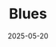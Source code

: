---  
layout: startup_page  
title: "Blues"  
id: "blues.com"  
permalink: "/bluesblues.com05202025/"  
website: "https://www.blues.com/"  
funding_round: ""  
funding_amount: "$25M"  
investors: "Sequoia Capital"  
about: "Blues is a leader in secure wireless connectivity, helping organizations transform physical products and businesses to be centered on data and the delivery of data-fueled intelligent services. They provide integrated hardware, software, and cloud technologies to easily connect and manage products wirelessly, unlocking real-time data to improve operations."  
markets: "IoT, Connectivity, Telecommunications"  
hq: "Boston, Massachusetts, United States"  
founded_year: "2018"  
linkedin: "https://www.linkedin.com/company/buildwithblues/"  
twitter: "https://twitter.com/buildwithblues?s=20"  
instagram: "https://instagram.com/buildwithblues/"  
facebook: ""  
crunchbase: "https://www.crunchbase.com/organization/blues-wireless"  
pitchbook: ""  

date_display: "20-May-2025"  
date: "2025-05-20"

# SEO Optimization  
meta_title: "Blues -  Funding ($25M)"  
meta_description: "Blues, Blues is a leader in secure wireless connectivity, helping organizations transform physical products and businesses to be centered on data and the del..."  
meta_keywords: "Blues, IoT, Connectivity, Telecommunications,  funding"  
canonical_url: "https://startup.projectstartups.com/bluesblues.com05202025/"  
---